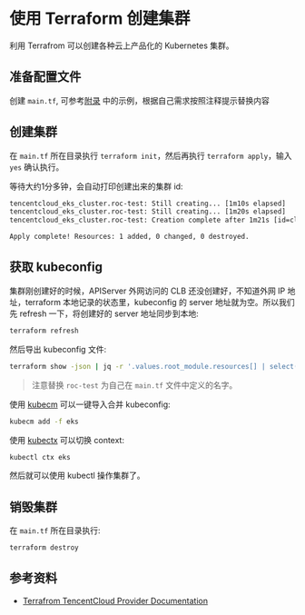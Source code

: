 # 使用 Terraform 创建集群

利用 Terrafrom 可以创建各种云上产品化的 Kubernetes 集群。

## 准备配置文件

创建 `main.tf`, 可参考[附录](../../appendix/terraform/) 中的示例，根据自己需求按照注释提示替换内容

## 创建集群

在 `main.tf` 所在目录执行 `terraform init`，然后再执行 `terraform apply`，输入 `yes` 确认执行。

等待大约1分多钟，会自动打印创建出来的集群 id:

```txt
tencentcloud_eks_cluster.roc-test: Still creating... [1m10s elapsed]
tencentcloud_eks_cluster.roc-test: Still creating... [1m20s elapsed]
tencentcloud_eks_cluster.roc-test: Creation complete after 1m21s [id=cls-4d2qxcs5]

Apply complete! Resources: 1 added, 0 changed, 0 destroyed.
```

## 获取 kubeconfig

集群刚创建好的时候，APIServer 外网访问的 CLB 还没创建好，不知道外网 IP 地址，terraform 本地记录的状态里，kubeconfig 的 server 地址就为空。所以我们先 refresh 一下，将创建好的 server 地址同步到本地:

```bash
terraform refresh
```

然后导出 kubeconfig 文件:

```bash
terraform show -json | jq -r '.values.root_module.resources[] | select(.address | test("tencentcloud_eks_cluster.roc-test")) | .values.kube_config' > eks
```

> 注意替换 `roc-test` 为自己在 `main.tf` 文件中定义的名字。

使用 [kubecm](../kubectl/merge-kubeconfig-with-kubecm) 可以一键导入合并 kubeconfig:

```bash
kubecm add -f eks
```

使用 [kubectx](../kubectl/quick-switch-with-kubectx) 可以切换 context:

```bash
kubectl ctx eks
```

然后就可以使用 kubectl 操作集群了。

## 销毁集群

在 `main.tf` 所在目录执行:

```bash
terraform destroy
```

## 参考资料

* [Terrafrom TencentCloud Provider Documentation](https://registry.terraform.io/providers/tencentcloudstack/tencentcloud/latest/docs)

